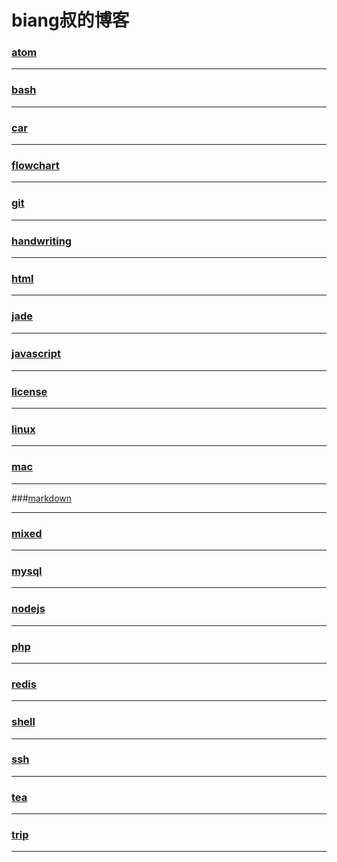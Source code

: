 biang叔的博客
===========

### [atom](atom/index)

---

### [bash](bash/index)

---

### [car](car/index)

---

### [flowchart](flowchart/index)

---

### [git](git/index)

---

### [handwriting](handwriting/index)

---

### [html](html/index)

---

### [jade](jade/index)

---

### [javascript](javascript/index)

---

### [license](license/index)

---

### [linux](linux/index)

---

### [mac](mac/index)

---

###[markdown](markdown/simple)

---

### [mixed](mixed/index)

---

### [mysql](mysql/index)

---

### [nodejs](nodejs/index)

---

### [php](php/index)

---

### [redis](redis/index)

---

### [shell](shell/index)

---

### [ssh](ssh/index)

---

### [tea](tea/index)

---

### [trip](trip/index)

---
